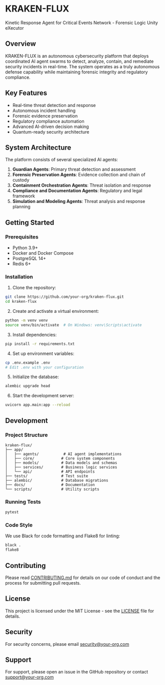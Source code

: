 # KRAKEN-FLUX

Kinetic Response Agent for Critical Events Network - Forensic Logic Unity eXecutor

## Overview

KRAKEN-FLUX is an autonomous cybersecurity platform that deploys coordinated AI agent swarms to detect, analyze, contain, and remediate security incidents in real-time. The system operates as a truly autonomous defense capability while maintaining forensic integrity and regulatory compliance.

## Key Features

- Real-time threat detection and response
- Autonomous incident handling
- Forensic evidence preservation
- Regulatory compliance automation
- Advanced AI-driven decision making
- Quantum-ready security architecture

## System Architecture

The platform consists of several specialized AI agents:

1. **Guardian Agents**: Primary threat detection and assessment
2. **Forensic Preservation Agents**: Evidence collection and chain of custody
3. **Containment Orchestration Agents**: Threat isolation and response
4. **Compliance and Documentation Agents**: Regulatory and legal framework
5. **Simulation and Modeling Agents**: Threat analysis and response planning

## Getting Started

### Prerequisites

- Python 3.9+
- Docker and Docker Compose
- PostgreSQL 14+
- Redis 6+

### Installation

1. Clone the repository:
```bash
git clone https://github.com/your-org/kraken-flux.git
cd kraken-flux
```

2. Create and activate a virtual environment:
```bash
python -m venv venv
source venv/bin/activate  # On Windows: venv\Scripts\activate
```

3. Install dependencies:
```bash
pip install -r requirements.txt
```

4. Set up environment variables:
```bash
cp .env.example .env
# Edit .env with your configuration
```

5. Initialize the database:
```bash
alembic upgrade head
```

6. Start the development server:
```bash
uvicorn app.main:app --reload
```

## Development

### Project Structure

```
kraken-flux/
├── app/
│   ├── agents/           # AI agent implementations
│   ├── core/            # Core system components
│   ├── models/          # Data models and schemas
│   ├── services/        # Business logic services
│   └── api/             # API endpoints
├── tests/               # Test suite
├── alembic/             # Database migrations
├── docs/                # Documentation
└── scripts/             # Utility scripts
```

### Running Tests

```bash
pytest
```

### Code Style

We use Black for code formatting and Flake8 for linting:

```bash
black .
flake8
```

## Contributing

Please read [CONTRIBUTING.md](CONTRIBUTING.md) for details on our code of conduct and the process for submitting pull requests.

## License

This project is licensed under the MIT License - see the [LICENSE](LICENSE) file for details.

## Security

For security concerns, please email security@your-org.com

## Support

For support, please open an issue in the GitHub repository or contact support@your-org.com